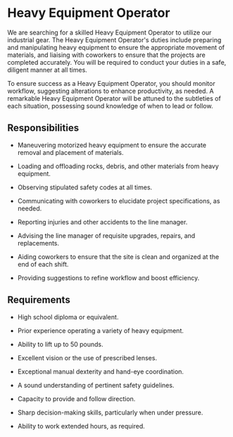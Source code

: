 # Heavy Equipment Operator

We are searching for a skilled Heavy Equipment Operator to utilize our industrial gear. The Heavy Equipment Operator's duties include preparing and manipulating heavy equipment to ensure the appropriate movement of materials, and liaising with coworkers to ensure that the projects are completed accurately. You will be required to conduct your duties in a safe, diligent manner at all times.

To ensure success as a Heavy Equipment Operator, you should monitor workflow, suggesting alterations to enhance productivity, as needed. A remarkable Heavy Equipment Operator will be attuned to the subtleties of each situation, possessing sound knowledge of when to lead or follow.

## Responsibilities

* Maneuvering motorized heavy equipment to ensure the accurate removal and placement of materials.

* Loading and offloading rocks, debris, and other materials from heavy equipment.

* Observing stipulated safety codes at all times.

* Communicating with coworkers to elucidate project specifications, as needed.

* Reporting injuries and other accidents to the line manager.

* Advising the line manager of requisite upgrades, repairs, and replacements.

* Aiding coworkers to ensure that the site is clean and organized at the end of each shift.

* Providing suggestions to refine workflow and boost efficiency.

## Requirements

* High school diploma or equivalent.

* Prior experience operating a variety of heavy equipment.

* Ability to lift up to 50 pounds.

* Excellent vision or the use of prescribed lenses.

* Exceptional manual dexterity and hand-eye coordination.

* A sound understanding of pertinent safety guidelines.

* Capacity to provide and follow direction.

* Sharp decision-making skills, particularly when under pressure.

* Ability to work extended hours, as required.

